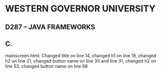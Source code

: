 # WESTERN GOVERNOR UNIVERSITY 
## D287 – JAVA FRAMEWORKS

## C.
mainscreen.html: Changed title on line 14, changed h1 on line 19,
changed h2 on line 21, changed button name on line 30 and line 31,
changed h2 on line 53, changed button name on line 68

